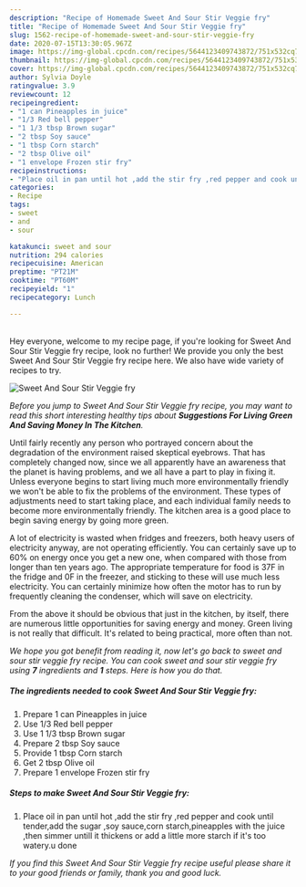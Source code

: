 ```yaml
---
description: "Recipe of Homemade Sweet And Sour Stir Veggie fry"
title: "Recipe of Homemade Sweet And Sour Stir Veggie fry"
slug: 1562-recipe-of-homemade-sweet-and-sour-stir-veggie-fry
date: 2020-07-15T13:30:05.967Z
image: https://img-global.cpcdn.com/recipes/5644123409743872/751x532cq70/sweet-and-sour-stir-veggie-fry-recipe-main-photo.jpg
thumbnail: https://img-global.cpcdn.com/recipes/5644123409743872/751x532cq70/sweet-and-sour-stir-veggie-fry-recipe-main-photo.jpg
cover: https://img-global.cpcdn.com/recipes/5644123409743872/751x532cq70/sweet-and-sour-stir-veggie-fry-recipe-main-photo.jpg
author: Sylvia Doyle
ratingvalue: 3.9
reviewcount: 12
recipeingredient:
- "1 can Pineapples in juice"
- "1/3 Red bell pepper"
- "1 1/3 tbsp Brown sugar"
- "2 tbsp Soy sauce"
- "1 tbsp Corn starch"
- "2 tbsp Olive oil"
- "1 envelope Frozen stir fry"
recipeinstructions:
- "Place oil in pan until hot ,add the stir fry ,red pepper and cook until tender,add the sugar ,soy sauce,corn starch,pineapples with the juice ,then simmer untill it thickens or add a little more starch if it&#39;s too watery.u done"
categories:
- Recipe
tags:
- sweet
- and
- sour

katakunci: sweet and sour 
nutrition: 294 calories
recipecuisine: American
preptime: "PT21M"
cooktime: "PT60M"
recipeyield: "1"
recipecategory: Lunch

---
```

<br>
Hey everyone, welcome to my recipe page, if you're looking for Sweet And Sour Stir Veggie fry recipe, look no further! We provide you only the best Sweet And Sour Stir Veggie fry recipe here. We also have wide variety of recipes to try.
<br>


![Sweet And Sour Stir Veggie fry](https://img-global.cpcdn.com/recipes/5644123409743872/751x532cq70/sweet-and-sour-stir-veggie-fry-recipe-main-photo.jpg)

<i>Before you jump to Sweet And Sour Stir Veggie fry recipe, you may want to read this short interesting healthy tips about 
<strong>Suggestions For Living Green And Saving Money In The Kitchen</strong>.</i>
</br>

Until fairly recently any person who portrayed concern about the degradation of the environment raised skeptical eyebrows. That has completely changed now, since we all apparently have an awareness that the planet is having problems, and we all have a part to play in fixing it. Unless everyone begins to start living much more environmentally friendly we won't be able to fix the problems of the environment. These types of adjustments need to start taking place, and each individual family needs to become more environmentally friendly. The kitchen area is a good place to begin saving energy by going more green.

A lot of electricity is wasted when fridges and freezers, both heavy users of electricity anyway, are not operating efficiently. You can certainly save up to 60% on energy once you get a new one, when compared with those from longer than ten years ago. The appropriate temperature for food is 37F in the fridge and 0F in the freezer, and sticking to these will use much less electricity. You can certainly minimize how often the motor has to run by frequently cleaning the condenser, which will save on electricity.

From the above it should be obvious that just in the kitchen, by itself, there are numerous little opportunities for saving energy and money. Green living is not really that difficult. It's related to being practical, more often than not.


<i>We hope you got benefit from reading it, now let's go back to sweet and sour stir veggie fry recipe. You can cook sweet and sour stir veggie fry using <strong>7</strong> ingredients and <strong>1</strong> steps. Here is how you do that.
</i>

##### The ingredients needed to cook Sweet And Sour Stir Veggie fry:

1. Prepare 1 can Pineapples in juice
1. Use 1/3 Red bell pepper
1. Use 1 1/3 tbsp Brown sugar
1. Prepare 2 tbsp Soy sauce
1. Provide 1 tbsp Corn starch
1. Get 2 tbsp Olive oil
1. Prepare 1 envelope Frozen stir fry


##### Steps to make Sweet And Sour Stir Veggie fry:

1. Place oil in pan until hot ,add the stir fry ,red pepper and cook until tender,add the sugar ,soy sauce,corn starch,pineapples with the juice ,then simmer untill it thickens or add a little more starch if it&#39;s too watery.u done


<i>If you find this Sweet And Sour Stir Veggie fry recipe useful please share it to your good friends or family, thank you and good luck.</i>
